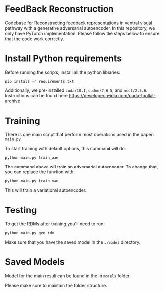 # FeedBack Reconstruction

Codebase for Reconstructing feedback representations in ventral visual pathway with a generative adversarial
autoencoder. In this repository, we only have PyTorch implementation. Please follow the steps below to ensure that the
code work correctly.

# Install Python requirements

Before running the scripts, install all the python libraries:

```
pip install -r requirements.txt
```

Additionally, we pre-installed `cuda/10.1`, `cudnn/7.6.5`, and `nccl/2.5.6`. Instructions can be found
here https://developer.nvidia.com/cuda-toolkit-archive

# Training

There is one main script that perform most operations used in the paper: `main.py`

To start training with default options, this command will do:

```
python main.py train_aae
```

The command above will train an adversarial autoencoder. To change that, you can replace the function with:

```
python main.py train_vae
```

This will train a variational autoencoder.

# Testing

To get the RDMs after training you'll need to run:

 ```
python main.py gen_rdm
```

Make sure that you have the saved model in the `./model` directory.

# Saved Models

Model for the main result can be found in the in `models` folder.

Please make sure to maintain the folder structure.
